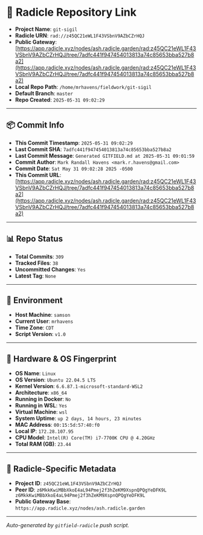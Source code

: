 # 🔗 Radicle Repository Link

- **Project Name**: `git-sigil`
- **Radicle URN**: `rad://z45QC21eWL1F43VSbnV9AZbCZrHQJ`
- **Public Gateway**: [https://app.radicle.xyz/nodes/ash.radicle.garden/rad:z45QC21eWL1F43VSbnV9AZbCZrHQJ/tree/7adfc441f947454013813a74c85653bba527b8a2](https://app.radicle.xyz/nodes/ash.radicle.garden/rad:z45QC21eWL1F43VSbnV9AZbCZrHQJ/tree/7adfc441f947454013813a74c85653bba527b8a2)
- **Local Repo Path**: `/home/mrhavens/fieldwork/git-sigil`
- **Default Branch**: `master`
- **Repo Created**: `2025-05-31 09:02:29`

---

## 📦 Commit Info

- **This Commit Timestamp**: `2025-05-31 09:02:29`
- **Last Commit SHA**: `7adfc441f947454013813a74c85653bba527b8a2`
- **Last Commit Message**: `Generated GITFIELD.md at 2025-05-31 09:01:59`
- **Commit Author**: `Mark Randall Havens <mark.r.havens@gmail.com>`
- **Commit Date**: `Sat May 31 09:02:28 2025 -0500`
- **This Commit URL**: [https://app.radicle.xyz/nodes/ash.radicle.garden/rad:z45QC21eWL1F43VSbnV9AZbCZrHQJ/tree/7adfc441f947454013813a74c85653bba527b8a2](https://app.radicle.xyz/nodes/ash.radicle.garden/rad:z45QC21eWL1F43VSbnV9AZbCZrHQJ/tree/7adfc441f947454013813a74c85653bba527b8a2)

---

## 📊 Repo Status

- **Total Commits**: `309`
- **Tracked Files**: `38`
- **Uncommitted Changes**: `Yes`
- **Latest Tag**: `None`

---

## 🧭 Environment

- **Host Machine**: `samson`
- **Current User**: `mrhavens`
- **Time Zone**: `CDT`
- **Script Version**: `v1.0`

---

## 🧬 Hardware & OS Fingerprint

- **OS Name**: `Linux`
- **OS Version**: `Ubuntu 22.04.5 LTS`
- **Kernel Version**: `6.6.87.1-microsoft-standard-WSL2`
- **Architecture**: `x86_64`
- **Running in Docker**: `No`
- **Running in WSL**: `Yes`
- **Virtual Machine**: `wsl`
- **System Uptime**: `up 2 days, 14 hours, 23 minutes`
- **MAC Address**: `00:15:5d:57:40:f0`
- **Local IP**: `172.28.107.95`
- **CPU Model**: `Intel(R) Core(TM) i7-7700K CPU @ 4.20GHz`
- **Total RAM (GB)**: `23.44`

---

## 🌱 Radicle-Specific Metadata

- **Project ID**: `z45QC21eWL1F43VSbnV9AZbCZrHQJ`
- **Peer ID**: `z6MkkKwiMBbXkoE4aL94Pmej2f3hZeKM9XspnQPQgYeDFK9L
z6MkkKwiMBbXkoE4aL94Pmej2f3hZeKM9XspnQPQgYeDFK9L`
- **Public Gateway Base**: `https://app.radicle.xyz/nodes/ash.radicle.garden`

---

_Auto-generated by `gitfield-radicle` push script._
